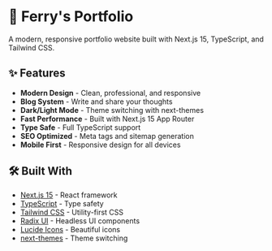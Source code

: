 # 🚀 Ferry's Portfolio

A modern, responsive portfolio website built with Next.js 15, TypeScript, and Tailwind CSS.

## ✨ Features

- **Modern Design** - Clean, professional, and responsive
- **Blog System** - Write and share your thoughts
- **Dark/Light Mode** - Theme switching with next-themes
- **Fast Performance** - Built with Next.js 15 App Router
- **Type Safe** - Full TypeScript support
- **SEO Optimized** - Meta tags and sitemap generation
- **Mobile First** - Responsive design for all devices

## 🛠️ Built With

- [Next.js 15](https://nextjs.org/) - React framework
- [TypeScript](https://www.typescriptlang.org/) - Type safety
- [Tailwind CSS](https://tailwindcss.com/) - Utility-first CSS
- [Radix UI](https://www.radix-ui.com/) - Headless UI components
- [Lucide Icons](https://lucide.dev/) - Beautiful icons
- [next-themes](https://github.com/pacocoursey/next-themes) - Theme switching
